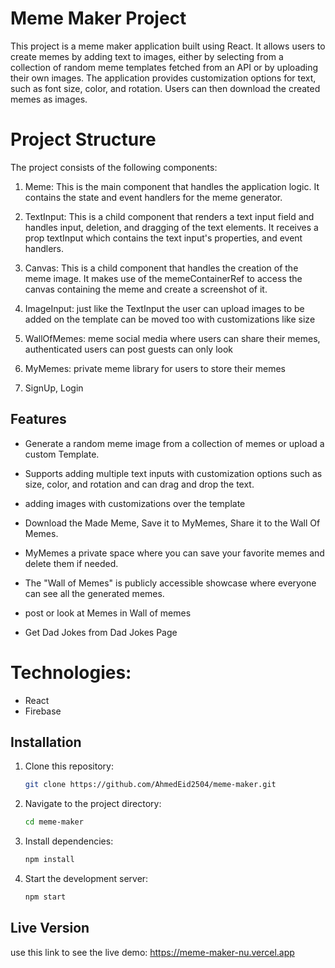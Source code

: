 # Meme Maker Project

This project is a meme maker application built using React. It allows users to create memes by adding text to images, either by selecting from a collection of random meme templates fetched from an API or by uploading their own images. The application provides customization options for text, such as font size, color, and rotation. Users can then download the created memes as images.

# Project Structure

The project consists of the following components:

1. Meme: This is the main component that handles the application logic. It contains the state and event handlers for the meme generator.
2. TextInput: This is a child component that renders a text input field and handles input, deletion, and dragging of the text elements. It receives a prop textInput which contains the text input's properties, and event handlers.
3. Canvas: This is a child component that handles the creation of the meme image. It makes use of the memeContainerRef to access the canvas containing the meme and create a screenshot of it.
4. ImageInput: just like the TextInput the user can upload images to be added on the template can be moved too with customizations like size

5. WallOfMemes: meme social media where users can share their memes, authenticated users can post guests can only look

6. MyMemes: private meme library for users to store their memes

7. SignUp, Login

## Features

- Generate a random meme image from a collection of memes or upload a custom Template.

- Supports adding multiple text inputs with customization options such as size, color, and rotation and can drag and drop the text.

- adding images with customizations over the template

- Download the Made Meme, Save it to MyMemes, Share it to the Wall Of Memes.

- MyMemes a private  space where you can save your favorite memes and delete  them if needed.

- The "Wall of Memes" is publicly accessible showcase where everyone can see all the generated memes.   

- post or look at Memes in Wall of memes

- Get Dad Jokes from Dad Jokes Page

# Technologies:

- React
- Firebase

## Installation

1. Clone this repository:
    ```bash
    git clone https://github.com/AhmedEid2504/meme-maker.git
    ```

2. Navigate to the project directory:
    ```bash
    cd meme-maker
    ```

3. Install dependencies:
    ```bash
    npm install
    ```

4. Start the development server:
    ```bash
    npm start
    ```

## Live Version

use this link to see the live demo: https://meme-maker-nu.vercel.app



